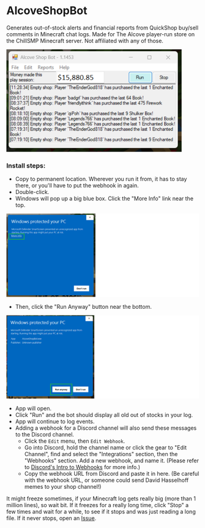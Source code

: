 # AlcoveShopBot
Generates out-of-stock alerts and financial reports from QuickShop buy/sell comments in Minecraft chat logs. Made for The Alcove player-run store on the ChillSMP Minecraft server. Not affiliated with any of those. 

![Screenshot of Alcove Shop Bot](https://github.com/Gilgamech/AlcoveShopBot/blob/main/AlcoveShopBot.png)

### Install steps:

- Copy to permanent location. Wherever you run it from, it has to stay there, or you'll have to put the webhook in again.
- Double-click. 
- Windows will pop up a big blue box. Click the "More Info" link near the top. 

![Windows Protected Your PC screen with More Info link](https://github.com/Gilgamech/AlcoveShopBot/blob/main/MoreInfo.png)

- Then, click the "Run Anyway" button near the bottom. 

![Windows Protected Your PC screen with Run Anyway button](https://github.com/Gilgamech/AlcoveShopBot/blob/main/RunAnyway.png)

- App will open. 
- Click "Run" and the bot should display all old out of stocks in your log. 
- App will continue to log events. 
- Adding a webhook for a Discord channel will also send these messages to the Discord channel. 
  - Click the `Edit` menu, then `Edit Webhook`. 
  - Go into Discord, hold the channel name or click the gear to "Edit Channel", find and select the "Integrations" section, then the "Webhooks" section. Add a new webhook, and name it. (Please refer to [Discord's Intro to Webhooks](https://support.discord.com/hc/en-us/articles/228383668-Intro-to-Webhooks) for more info.)
  - Copy the webhook URL from Discord and paste it in here. (Be careful with the webhook URL, or someone could send David Hasselhoff memes to your shop channel!)

It might freeze sometimes, if your Minecraft log gets really big (more than 1 million lines), so wait bit. If it freezes for a really long time, click "Stop" a few times and wait for a while, to see if it stops and was just reading a long file. If it never stops, open an [Issue](https://github.com/Gilgamech/AlcoveShopBot/issues).

